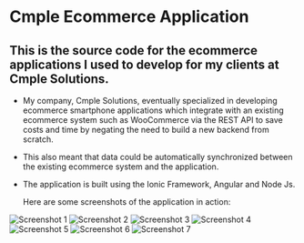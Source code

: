 # Cmple Ecommerce Application
## This is the source code for the ecommerce applications I used to develop for my clients at Cmple Solutions.

- My company, Cmple Solutions, eventually specialized in developing ecommerce smartphone applications which integrate with an existing ecommerce system such as WooCommerce via the REST API to save costs and time by negating the need to build a new backend from scratch. 
- This also meant that data could be automatically synchronized between the existing ecommerce system and the application.
- The application is built using the Ionic Framework, Angular and Node Js.

    Here are some screenshots of the application in action:
    
![Screenshot 1](/resources/Screenshots/Screenshot1.jpeg)
![Screenshot 2](/resources/Screenshots/Screenshot2.jpeg)
![Screenshot 3](/resources/Screenshots/Screenshot3.jpeg)
![Screenshot 4](/resources/Screenshots/Screenshot4.jpeg)
![Screenshot 5](/resources/Screenshots/Screenshot5.jpeg)
![Screenshot 6](/resources/Screenshots/Screenshot6.jpeg)
![Screenshot 7](/resources/Screenshots/Screenshot7.jpeg)

